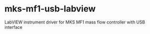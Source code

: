 # mks-mf1-usb-labview
LabVIEW instrument driver for MKS MF1 mass flow controller with USB interface
